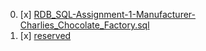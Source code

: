 00. [x] [RDB_SQL-Assignment-1-Manufacturer-Charlies_Chocolate_Factory.sql](./RDB_SQL-Assignment-1-Manufacturer-Charlies_Chocolate_Factory.sql)
01. [x] [reserved](./reserved)
